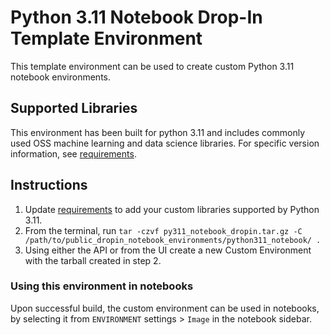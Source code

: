 # Python 3.11 Notebook Drop-In Template Environment

This template environment can be used to create custom Python 3.11 notebook environments.

## Supported Libraries

This environment has been built for python 3.11 and includes commonly used OSS machine learning and data science libraries.
For specific version information, see [requirements](requirements.txt).

## Instructions

1. Update [requirements](requirements.txt) to add your custom libraries supported by Python 3.11.
2. From the terminal, run `tar -czvf py311_notebook_dropin.tar.gz -C /path/to/public_dropin_notebook_environments/python311_notebook/ .`
3. Using either the API or from the UI create a new Custom Environment with the tarball created in step 2.

### Using this environment in notebooks

Upon successful build, the custom environment can be used in notebooks, by selecting it 
from `ENVIRONMENT` settings > `Image` in the notebook sidebar.